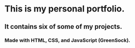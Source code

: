# This is my personal portfolio.
## It contains six of some of my projects.
### Made with HTML, CSS, and JavaScript (GreenSock).
